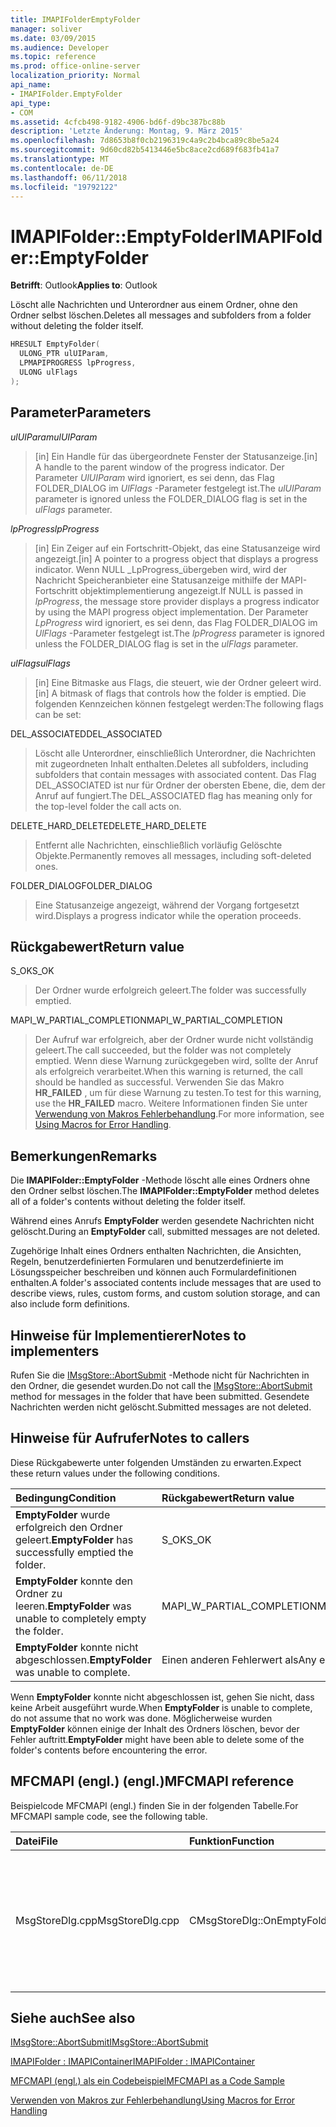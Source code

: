 ```yaml
---
title: IMAPIFolderEmptyFolder
manager: soliver
ms.date: 03/09/2015
ms.audience: Developer
ms.topic: reference
ms.prod: office-online-server
localization_priority: Normal
api_name:
- IMAPIFolder.EmptyFolder
api_type:
- COM
ms.assetid: 4cfcb498-9182-4906-bd6f-d9bc387bc88b
description: 'Letzte Änderung: Montag, 9. März 2015'
ms.openlocfilehash: 7d8653b8f0cb2196319c4a9c2b4bca89c8be5a24
ms.sourcegitcommit: 9d60cd82b5413446e5bc8ace2cd689f683fb41a7
ms.translationtype: MT
ms.contentlocale: de-DE
ms.lasthandoff: 06/11/2018
ms.locfileid: "19792122"
---
```

# <a name="imapifolderemptyfolder"></a><span data-ttu-id="40ec9-103">IMAPIFolder::EmptyFolder</span><span class="sxs-lookup"><span data-stu-id="40ec9-103">IMAPIFolder::EmptyFolder</span></span>

  
  
<span data-ttu-id="40ec9-104">**Betrifft**: Outlook</span><span class="sxs-lookup"><span data-stu-id="40ec9-104">**Applies to**: Outlook</span></span> 
  
<span data-ttu-id="40ec9-105">Löscht alle Nachrichten und Unterordner aus einem Ordner, ohne den Ordner selbst löschen.</span><span class="sxs-lookup"><span data-stu-id="40ec9-105">Deletes all messages and subfolders from a folder without deleting the folder itself.</span></span>
  
```cpp
HRESULT EmptyFolder(
  ULONG_PTR ulUIParam,
  LPMAPIPROGRESS lpProgress,
  ULONG ulFlags
);
```

## <a name="parameters"></a><span data-ttu-id="40ec9-106">Parameter</span><span class="sxs-lookup"><span data-stu-id="40ec9-106">Parameters</span></span>

 <span data-ttu-id="40ec9-107">_ulUIParam_</span><span class="sxs-lookup"><span data-stu-id="40ec9-107">_ulUIParam_</span></span>
  
> <span data-ttu-id="40ec9-108">[in] Ein Handle für das übergeordnete Fenster der Statusanzeige.</span><span class="sxs-lookup"><span data-stu-id="40ec9-108">[in] A handle to the parent window of the progress indicator.</span></span> <span data-ttu-id="40ec9-109">Der Parameter _UlUIParam_ wird ignoriert, es sei denn, das Flag FOLDER_DIALOG im _UlFlags_ -Parameter festgelegt ist.</span><span class="sxs-lookup"><span data-stu-id="40ec9-109">The  _ulUIParam_ parameter is ignored unless the FOLDER_DIALOG flag is set in the  _ulFlags_ parameter.</span></span> 
    
 <span data-ttu-id="40ec9-110">_lpProgress_</span><span class="sxs-lookup"><span data-stu-id="40ec9-110">_lpProgress_</span></span>
  
> <span data-ttu-id="40ec9-111">[in] Ein Zeiger auf ein Fortschritt-Objekt, das eine Statusanzeige wird angezeigt.</span><span class="sxs-lookup"><span data-stu-id="40ec9-111">[in] A pointer to a progress object that displays a progress indicator.</span></span> <span data-ttu-id="40ec9-112">Wenn NULL _LpProgress_übergeben wird, wird der Nachricht Speicheranbieter eine Statusanzeige mithilfe der MAPI-Fortschritt objektimplementierung angezeigt.</span><span class="sxs-lookup"><span data-stu-id="40ec9-112">If NULL is passed in  _lpProgress_, the message store provider displays a progress indicator by using the MAPI progress object implementation.</span></span> <span data-ttu-id="40ec9-113">Der Parameter _LpProgress_ wird ignoriert, es sei denn, das Flag FOLDER_DIALOG im _UlFlags_ -Parameter festgelegt ist.</span><span class="sxs-lookup"><span data-stu-id="40ec9-113">The  _lpProgress_ parameter is ignored unless the FOLDER_DIALOG flag is set in the  _ulFlags_ parameter.</span></span> 
    
 <span data-ttu-id="40ec9-114">_ulFlags_</span><span class="sxs-lookup"><span data-stu-id="40ec9-114">_ulFlags_</span></span>
  
> <span data-ttu-id="40ec9-115">[in] Eine Bitmaske aus Flags, die steuert, wie der Ordner geleert wird.</span><span class="sxs-lookup"><span data-stu-id="40ec9-115">[in] A bitmask of flags that controls how the folder is emptied.</span></span> <span data-ttu-id="40ec9-116">Die folgenden Kennzeichen können festgelegt werden:</span><span class="sxs-lookup"><span data-stu-id="40ec9-116">The following flags can be set:</span></span>
    
<span data-ttu-id="40ec9-117">DEL_ASSOCIATED</span><span class="sxs-lookup"><span data-stu-id="40ec9-117">DEL_ASSOCIATED</span></span> 
  
> <span data-ttu-id="40ec9-118">Löscht alle Unterordner, einschließlich Unterordner, die Nachrichten mit zugeordneten Inhalt enthalten.</span><span class="sxs-lookup"><span data-stu-id="40ec9-118">Deletes all subfolders, including subfolders that contain messages with associated content.</span></span> <span data-ttu-id="40ec9-119">Das Flag DEL_ASSOCIATED ist nur für Ordner der obersten Ebene, die, dem der Anruf auf fungiert.</span><span class="sxs-lookup"><span data-stu-id="40ec9-119">The DEL_ASSOCIATED flag has meaning only for the top-level folder the call acts on.</span></span>
    
<span data-ttu-id="40ec9-120">DELETE_HARD_DELETE</span><span class="sxs-lookup"><span data-stu-id="40ec9-120">DELETE_HARD_DELETE</span></span>
  
> <span data-ttu-id="40ec9-121">Entfernt alle Nachrichten, einschließlich vorläufig Gelöschte Objekte.</span><span class="sxs-lookup"><span data-stu-id="40ec9-121">Permanently removes all messages, including soft-deleted ones.</span></span>
    
<span data-ttu-id="40ec9-122">FOLDER_DIALOG</span><span class="sxs-lookup"><span data-stu-id="40ec9-122">FOLDER_DIALOG</span></span> 
  
> <span data-ttu-id="40ec9-123">Eine Statusanzeige angezeigt, während der Vorgang fortgesetzt wird.</span><span class="sxs-lookup"><span data-stu-id="40ec9-123">Displays a progress indicator while the operation proceeds.</span></span>
    
## <a name="return-value"></a><span data-ttu-id="40ec9-124">Rückgabewert</span><span class="sxs-lookup"><span data-stu-id="40ec9-124">Return value</span></span>

<span data-ttu-id="40ec9-125">S_OK</span><span class="sxs-lookup"><span data-stu-id="40ec9-125">S_OK</span></span> 
  
> <span data-ttu-id="40ec9-126">Der Ordner wurde erfolgreich geleert.</span><span class="sxs-lookup"><span data-stu-id="40ec9-126">The folder was successfully emptied.</span></span>
    
<span data-ttu-id="40ec9-127">MAPI_W_PARTIAL_COMPLETION</span><span class="sxs-lookup"><span data-stu-id="40ec9-127">MAPI_W_PARTIAL_COMPLETION</span></span> 
  
> <span data-ttu-id="40ec9-128">Der Aufruf war erfolgreich, aber der Ordner wurde nicht vollständig geleert.</span><span class="sxs-lookup"><span data-stu-id="40ec9-128">The call succeeded, but the folder was not completely emptied.</span></span> <span data-ttu-id="40ec9-129">Wenn diese Warnung zurückgegeben wird, sollte der Anruf als erfolgreich verarbeitet.</span><span class="sxs-lookup"><span data-stu-id="40ec9-129">When this warning is returned, the call should be handled as successful.</span></span> <span data-ttu-id="40ec9-130">Verwenden Sie das Makro **HR_FAILED** , um für diese Warnung zu testen.</span><span class="sxs-lookup"><span data-stu-id="40ec9-130">To test for this warning, use the **HR_FAILED** macro.</span></span> <span data-ttu-id="40ec9-131">Weitere Informationen finden Sie unter [Verwendung von Makros Fehlerbehandlung](using-macros-for-error-handling.md).</span><span class="sxs-lookup"><span data-stu-id="40ec9-131">For more information, see [Using Macros for Error Handling](using-macros-for-error-handling.md).</span></span>
    
## <a name="remarks"></a><span data-ttu-id="40ec9-132">Bemerkungen</span><span class="sxs-lookup"><span data-stu-id="40ec9-132">Remarks</span></span>

<span data-ttu-id="40ec9-133">Die **IMAPIFolder::EmptyFolder** -Methode löscht alle eines Ordners ohne den Ordner selbst löschen.</span><span class="sxs-lookup"><span data-stu-id="40ec9-133">The **IMAPIFolder::EmptyFolder** method deletes all of a folder's contents without deleting the folder itself.</span></span> 
  
<span data-ttu-id="40ec9-134">Während eines Anrufs **EmptyFolder** werden gesendete Nachrichten nicht gelöscht.</span><span class="sxs-lookup"><span data-stu-id="40ec9-134">During an **EmptyFolder** call, submitted messages are not deleted.</span></span> 
  
<span data-ttu-id="40ec9-135">Zugehörige Inhalt eines Ordners enthalten Nachrichten, die Ansichten, Regeln, benutzerdefinierten Formularen und benutzerdefinierte im Lösungsspeicher beschreiben und können auch Formulardefinitionen enthalten.</span><span class="sxs-lookup"><span data-stu-id="40ec9-135">A folder's associated contents include messages that are used to describe views, rules, custom forms, and custom solution storage, and can also include form definitions.</span></span> 
  
## <a name="notes-to-implementers"></a><span data-ttu-id="40ec9-136">Hinweise für Implementierer</span><span class="sxs-lookup"><span data-stu-id="40ec9-136">Notes to implementers</span></span>

<span data-ttu-id="40ec9-137">Rufen Sie die [IMsgStore::AbortSubmit](imsgstore-abortsubmit.md) -Methode nicht für Nachrichten in den Ordner, die gesendet wurden.</span><span class="sxs-lookup"><span data-stu-id="40ec9-137">Do not call the [IMsgStore::AbortSubmit](imsgstore-abortsubmit.md) method for messages in the folder that have been submitted.</span></span> <span data-ttu-id="40ec9-138">Gesendete Nachrichten werden nicht gelöscht.</span><span class="sxs-lookup"><span data-stu-id="40ec9-138">Submitted messages are not deleted.</span></span> 
  
## <a name="notes-to-callers"></a><span data-ttu-id="40ec9-139">Hinweise für Aufrufer</span><span class="sxs-lookup"><span data-stu-id="40ec9-139">Notes to callers</span></span>

<span data-ttu-id="40ec9-140">Diese Rückgabewerte unter folgenden Umständen zu erwarten.</span><span class="sxs-lookup"><span data-stu-id="40ec9-140">Expect these return values under the following conditions.</span></span>
  
|<span data-ttu-id="40ec9-141">**Bedingung**</span><span class="sxs-lookup"><span data-stu-id="40ec9-141">**Condition**</span></span>|<span data-ttu-id="40ec9-142">**Rückgabewert**</span><span class="sxs-lookup"><span data-stu-id="40ec9-142">**Return value**</span></span>|
|:-----|:-----|
|<span data-ttu-id="40ec9-143">**EmptyFolder** wurde erfolgreich den Ordner geleert.</span><span class="sxs-lookup"><span data-stu-id="40ec9-143">**EmptyFolder** has successfully emptied the folder.</span></span>  <br/> |<span data-ttu-id="40ec9-144">S_OK</span><span class="sxs-lookup"><span data-stu-id="40ec9-144">S_OK</span></span>  <br/> |
|<span data-ttu-id="40ec9-145">**EmptyFolder** konnte den Ordner zu leeren.</span><span class="sxs-lookup"><span data-stu-id="40ec9-145">**EmptyFolder** was unable to completely empty the folder.</span></span>  <br/> |<span data-ttu-id="40ec9-146">MAPI_W_PARTIAL_COMPLETION</span><span class="sxs-lookup"><span data-stu-id="40ec9-146">MAPI_W_PARTIAL_COMPLETION</span></span>  <br/> |
|<span data-ttu-id="40ec9-147">**EmptyFolder** konnte nicht abgeschlossen.</span><span class="sxs-lookup"><span data-stu-id="40ec9-147">**EmptyFolder** was unable to complete.</span></span>  <br/> |<span data-ttu-id="40ec9-148">Einen anderen Fehlerwert als</span><span class="sxs-lookup"><span data-stu-id="40ec9-148">Any error value</span></span>  <br/> |
   
<span data-ttu-id="40ec9-149">Wenn **EmptyFolder** konnte nicht abgeschlossen ist, gehen Sie nicht, dass keine Arbeit ausgeführt wurde.</span><span class="sxs-lookup"><span data-stu-id="40ec9-149">When **EmptyFolder** is unable to complete, do not assume that no work was done.</span></span> <span data-ttu-id="40ec9-150">Möglicherweise wurden **EmptyFolder** können einige der Inhalt des Ordners löschen, bevor der Fehler auftritt.</span><span class="sxs-lookup"><span data-stu-id="40ec9-150">**EmptyFolder** might have been able to delete some of the folder's contents before encountering the error.</span></span> 
  
## <a name="mfcmapi-reference"></a><span data-ttu-id="40ec9-151">MFCMAPI (engl.) (engl.)</span><span class="sxs-lookup"><span data-stu-id="40ec9-151">MFCMAPI reference</span></span>

<span data-ttu-id="40ec9-152">Beispielcode MFCMAPI (engl.) finden Sie in der folgenden Tabelle.</span><span class="sxs-lookup"><span data-stu-id="40ec9-152">For MFCMAPI sample code, see the following table.</span></span>
  
|<span data-ttu-id="40ec9-153">**Datei**</span><span class="sxs-lookup"><span data-stu-id="40ec9-153">**File**</span></span>|<span data-ttu-id="40ec9-154">**Funktion**</span><span class="sxs-lookup"><span data-stu-id="40ec9-154">**Function**</span></span>|<span data-ttu-id="40ec9-155">**Comment**</span><span class="sxs-lookup"><span data-stu-id="40ec9-155">**Comment**</span></span>|
|:-----|:-----|:-----|
|<span data-ttu-id="40ec9-156">MsgStoreDlg.cpp</span><span class="sxs-lookup"><span data-stu-id="40ec9-156">MsgStoreDlg.cpp</span></span>  <br/> |<span data-ttu-id="40ec9-157">CMsgStoreDlg::OnEmptyFolder</span><span class="sxs-lookup"><span data-stu-id="40ec9-157">CMsgStoreDlg::OnEmptyFolder</span></span>  <br/> |<span data-ttu-id="40ec9-158">MFCMAPI (engl.) verwendet die **IMAPIFolder::EmptyFolder** -Methode, um den Inhalt des angegebenen Ordners zu löschen.</span><span class="sxs-lookup"><span data-stu-id="40ec9-158">MFCMAPI uses the **IMAPIFolder::EmptyFolder** method to delete the contents of the specified folder.</span></span>  <br/> |
   
## <a name="see-also"></a><span data-ttu-id="40ec9-159">Siehe auch</span><span class="sxs-lookup"><span data-stu-id="40ec9-159">See also</span></span>



[<span data-ttu-id="40ec9-160">IMsgStore::AbortSubmit</span><span class="sxs-lookup"><span data-stu-id="40ec9-160">IMsgStore::AbortSubmit</span></span>](imsgstore-abortsubmit.md)
  
[<span data-ttu-id="40ec9-161">IMAPIFolder : IMAPIContainer</span><span class="sxs-lookup"><span data-stu-id="40ec9-161">IMAPIFolder : IMAPIContainer</span></span>](imapifolderimapicontainer.md)


[<span data-ttu-id="40ec9-162">MFCMAPI (engl.) als ein Codebeispiel</span><span class="sxs-lookup"><span data-stu-id="40ec9-162">MFCMAPI as a Code Sample</span></span>](mfcmapi-as-a-code-sample.md)
  
[<span data-ttu-id="40ec9-163">Verwenden von Makros zur Fehlerbehandlung</span><span class="sxs-lookup"><span data-stu-id="40ec9-163">Using Macros for Error Handling</span></span>](using-macros-for-error-handling.md)

